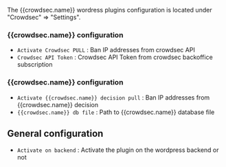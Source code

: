 The {{crowdsec.name}} wordress plugins configuration is located under "Crowdsec" => "Settings".

### {{crowdsec.name}} configuration

 - `Activate Crowdsec PULL`  : Ban IP addresses from crowdsec API
 -  `Crowdsec API Token`     : Crowdsec API Token from crowdsec backoffice subscription

### {{crowdsec.name}} configuration

 - `Activate {{crowdsec.name}} decision pull`  : Ban IP addresses from {{crowdsec.name}} decision
 -  `{{crowdsec.name}} db file`     :  Path to {{crowdsec.name}} database file 

## General configuration

 - `Activate on backend` : Activate the plugin on the wordpress backend or not